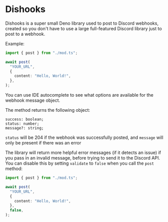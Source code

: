 # Dishooks

Dishooks is a super small Deno library used to post to Discord webhooks, created
so you don't have to use a large full-featured Discord library just to post to a
webhook.

Example:

```ts
import { post } from "./mod.ts";

await post(
  "YOUR_URL",
  {
    content: "Hello, World!",
  },
);
```

You can use IDE autocomplete to see what options are available for the webhook
message object.

The method returns the following object:

```
success: boolean;
status: number;
message?: string;
```

`status` will be 204 if the webhook was successfully posted, and `message` will
only be present if there was an error

The library will return more helpful error messages (if it detects an issue) if
you pass in an invalid message, before trying to send it to the Discord API. You
can disable this by setting `validate` to `false` when you call the `post`
method:

```ts
import { post } from "./mod.ts";

await post(
  "YOUR_URL",
  {
    content: "Hello, World!",
  },
  false,
);
```
